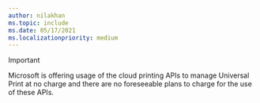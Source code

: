 ```yaml
---
author: nilakhan
ms.topic: include
ms.date: 05/17/2021
ms.localizationpriority: medium
---
```


<!-- markdownlint-disable MD041-->

> [!IMPORTANT]
> Microsoft is offering usage of the cloud printing APIs to manage Universal Print at no charge and there are no foreseeable plans to charge for the use of these APIs.
